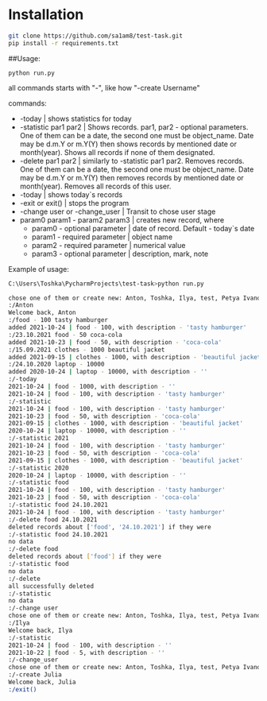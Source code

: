 # Installation

```bash
git clone https://github.com/sa1am8/test-task.git
pip install -r requirements.txt
```

##Usage:
```
python run.py 
```
all commands starts with "-", like how "-create Username"

commands:

* -today | shows statistics for today
* -statistic par1 par2 |  Shows records. par1, par2 - optional parameters.
One of them can be a date, 
the second one must be object_name. Date may be d.m.Y or m.Y(Y) then shows records 
by mentioned date or month(year). Shows all records if none of them designated.
* -delete par1 par2 | similarly to -statistic par1 par2. Removes records.
One of them can be a date, 
the second one must be object_name. Date may be d.m.Y or m.Y(Y) then removes records 
by mentioned date or month(year). Removes all records of this user.
* -today | shows today`s records
* -exit or exit() | stops the program
* -change user or -change_user | Transit to chose user stage
* param0 param1 - param2 param3 | creates new record, where
  * param0 - optional parameter | date of record. Default - today`s date
  * param1 - required parameter | object name
  * param2 - required parameter | numerical value
  * param3 - optional parameter | description, mark, note
  
Example of usage:
```bash
C:\Users\Toshka\PycharmProjects\test-task>python run.py

chose one of them or create new: Anton, Toshka, Ilya, test, Petya Ivanov
:/Anton
Welcome back, Anton
:/food - 100 tasty hamburger
added 2021-10-24 | food - 100, with description - 'tasty hamburger'
:/23.10.2021 food - 50 coca-cola
added 2021-10-23 | food - 50, with description - 'coca-cola'
:/15.09.2021 clothes - 1000 beautiful jacket
added 2021-09-15 | clothes - 1000, with description - 'beautiful jacket'
:/24.10.2020 laptop - 10000
added 2020-10-24 | laptop - 10000, with description - ''
:/-today
2021-10-24 | food - 1000, with description - ''
2021-10-24 | food - 100, with description - 'tasty hamburger'
:/-statistic
2021-10-24 | food - 100, with description - 'tasty hamburger'
2021-10-23 | food - 50, with description - 'coca-cola'
2021-09-15 | clothes - 1000, with description - 'beautiful jacket'
2020-10-24 | laptop - 10000, with description - ''
:/-statistic 2021
2021-10-24 | food - 100, with description - 'tasty hamburger'
2021-10-23 | food - 50, with description - 'coca-cola'
2021-09-15 | clothes - 1000, with description - 'beautiful jacket'
:/-statistic 2020
2020-10-24 | laptop - 10000, with description - ''
:/-statistic food
2021-10-24 | food - 100, with description - 'tasty hamburger'
2021-10-23 | food - 50, with description - 'coca-cola'
:/-statistic food 24.10.2021
2021-10-24 | food - 100, with description - 'tasty hamburger'
:/-delete food 24.10.2021
deleted records about ['food', '24.10.2021'] if they were
:/-statistic food 24.10.2021
no data
:/-delete food
deleted records about ['food'] if they were
:/-statistic food
no data
:/-delete
all successfully deleted
:/-statistic
no data
:/-change user
chose one of them or create new: Anton, Toshka, Ilya, test, Petya Ivanov
:/Ilya
Welcome back, Ilya
:/-statistic
2021-10-24 | food - 100, with description - ''
2021-10-22 | food - 5, with description - ''
:/-change_user
chose one of them or create new: Anton, Toshka, Ilya, test, Petya Ivanov
:/-create Julia
Welcome back, Julia
:/exit()
```